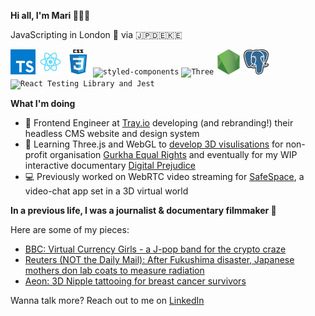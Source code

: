**Hi all, I'm Mari 👩🏻‍💻**  

JavaScripting in London 🏴󠁧󠁢󠁥󠁮󠁧󠁿 via 🇯🇵🇩🇪🇰🇪

<code><img height="40" alt="Typescript" src="https://raw.githubusercontent.com/github/explore/80688e429a7d4ef2fca1e82350fe8e3517d3494d/topics/typescript/typescript.png"></code>
<code><img height="40" alt="React" src="https://raw.githubusercontent.com/github/explore/80688e429a7d4ef2fca1e82350fe8e3517d3494d/topics/react/react.png"></code>
<code><img height="40" alt="CSS3" src="https://raw.githubusercontent.com/github/explore/80688e429a7d4ef2fca1e82350fe8e3517d3494d/topics/css/css.png"></code>
<code><img height="40" alt="styled-components" src="https://avatars.githubusercontent.com/u/20658825?s=200&v=4"></code>
<code><img height="40" alt="Three" src="https://upload.wikimedia.org/wikipedia/commons/thumb/3/3f/Three.js_Icon.svg/800px-Three.js_Icon.svg.png"></code>
<code><img height="40" alt="nodeJs" src="https://raw.githubusercontent.com/github/explore/80688e429a7d4ef2fca1e82350fe8e3517d3494d/topics/nodejs/nodejs.png"></code>
<code><img height="40" alt="postgresql" src="https://raw.githubusercontent.com/github/explore/80688e429a7d4ef2fca1e82350fe8e3517d3494d/topics/postgresql/postgresql.png"></code>
<code><img height="40" alt="React Testing Library and Jest" src="https://avatars0.githubusercontent.com/u/49996085?s=200&v=4"></code>


**What I'm doing**

- 🎨 Frontend Engineer at [Tray.io](https://github.com/trayio) developing (and rebranding!) their headless CMS website and design system
- 🌱 Learning Three.js and WebGL to [develop 3D visulisations](https://3d-audio-visualizer-starter.vercel.app/) for non-profit organisation [Gurkha Equal Rights](https://gurkhaequalrights.com) and eventually for my WIP interactive documentary [Digital Prejudice](https://github.com/marishibata/digital-prejudice)
- 💻 Previously worked on WebRTC video streaming for [SafeSpace](https://github.com/arcaneCheco/SafeSpace), a video-chat app set in a 3D virtual world


**In a previous life, I was a journalist & documentary filmmaker 🎥** 

Here are some of my pieces:
- [BBC: Virtual Currency Girls - a J-pop band for the crypto craze](https://www.bbc.com/worklife/article/20180126-a-j-pop-band-for-the-crypto-craze)
- [Reuters (NOT the Daily Mail): After Fukushima disaster, Japanese mothers don lab coats to measure radiation]([https://www.reuters.com/article/japan-women-radiation-idUKL8N1G66K0])
- [Aeon: 3D Nipple tattooing for breast cancer survivors](https://aeon.co/videos/after-katies-double-mastectomy-claire-can-help-with-3d-nipple-tattoos)

Wanna talk more? Reach out to me on [LinkedIn](https://www.linkedin.com/in/shibatamari/)


